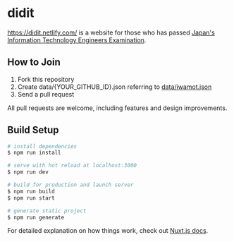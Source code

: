 # didit

https://didit.netlify.com/ is a website for those who has passed [Japan's Information Technology Engineers Examination](https://www.jitec.ipa.go.jp/).

## How to Join

1. Fork this repository
2. Create data/{YOUR_GITHUB_ID}.json referring to [data/iwamot.json](https://github.com/iwamot/didit/blob/master/data/iwamot.json)
3. Send a pull request

All pull requests are welcome, including features and design improvements.

## Build Setup

``` bash
# install dependencies
$ npm run install

# serve with hot reload at localhost:3000
$ npm run dev

# build for production and launch server
$ npm run build
$ npm run start

# generate static project
$ npm run generate
```

For detailed explanation on how things work, check out [Nuxt.js docs](https://nuxtjs.org).
